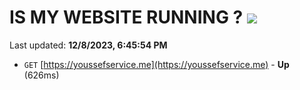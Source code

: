 # IS MY WEBSITE RUNNING ? [![](https://img.shields.io/static/v1?label=Sponsor&message=%E2%9D%A4&logo=GitHub&color=%23fe8e86)](https://github.com/sponsors/<username>)

Last updated: **12/8/2023, 6:45:54 PM**

- `GET` [https://youssefservice.me](https://youssefservice.me) - **Up** (626ms)
